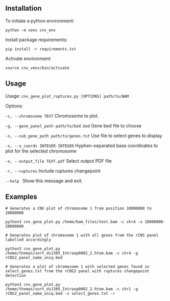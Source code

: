 ## Installation
To initiate a python environment:

```python -m venv cnv_env```

Install package requirements:

```pip install -r requirements.txt```

Activate environment:

```source cnv_venv/bin/activate```

## Usage
Usage: ```cnv_gene_plot_ruptures.py [OPTIONS] path/to/BAM```


Options:

 ``` -c, --chromosome TEXT ```      Chromosome to plot.
 
 ``` -g, --gene_panel_path path/to/bed.bed ```  Gene bed file to choose
 
 ``` -s, --sub_gene_path path/to/genes.txt ```   Use file to select genes to display
 
 ``` -x, --x_coords INTEGER-INTEGER ```       Hyphen-separated base coordinates to plot for
                              the selected chromosome
                              
 ``` -o, --output_file TEXT.pdf ```    Select output PDF file
 
 ``` -r, --ruptures ```              Include ruptures changepoint
 
 ``` --help  ```                    Show this message and exit.


## Examples
```
# Generates a CNV plot of chromosome 1 from position 10000000 to 20000000

python3 cnv_gene_plot.py /home/bam_files/test.bam -c chr4 -x 10000000-20000000

# Generates plot of chromosome 1 with all genes from the rCNS panel labelled accordingly

python3 cnv_gene_plot.py /home/thomas/sort_ds1305_Intraop0002_2.htom.bam -c chr4 -g rCNS2_panel_name_uniq.bed 

# Generates a plot of chromosome 1 with selected genes found in select_genes.txt from the rCNS2 panel with ruptures changepoint detection

python3 cnv_gene_plot.py /home/thomas/sort_ds1305_Intraop0002_2.htom.bam -c chr1 -g rCNS2_panel_name_uniq.bed -s select_genes.txt -r 

```


